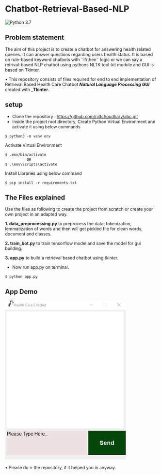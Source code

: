 # Chatbot-Retrieval-Based-NLP

![Python 3.7](https://img.shields.io/badge/Python-3.7-brightgreen.svg)

## Problem statement

The aim of this project is to create a chatbot for answering health related queries. It can answer questions regarding users health status.
It is based on rule-based keyword chatbots with ¨if/then¨ logic or we can say a retrival-based NLP chatbot using pythons NLTK tool-kit module and GUI is based on Tkinter.


• This repository consists of files required for end to end implementation of Retrieval Based Health Care Chatbot ___Natural Language Processing GUI___ created with ___Tkinter__.

## setup
- Clone the repository : https://github.com/ni3choudhary/abc.git
- Inside the project root directory, Create Python Virtual Environment and activate it using below commands 
```console
$ python3 -m venv env
``` 

Activate Virtual Environment
```console
$ .env/bin/activate 
          OR
$ .\env\Scripts\activate
```
Install Libraries using below command
```console
$ pip install -r requirements.txt
```
## The Files explained
Use the files as following to create the project from scratch or create your own project in an adapted way.

**1. data_preprocessing.py** to preprocess the data, tokenization, lemmatization of words and then will get pickled file for clean words, document and classes.

**2. train_bot.py** to train tensorflow model and save the model for gui building.

**3. app.py** to build a retrieval based chatbot using tkinter.

- Now run app.py on terminal.
```console
$ python app.py
```

## App Demo

![GIF](readme_resources/health_care_chatbot.gif)

• Please do ⭐ the repository, if it helped you in anyway.

